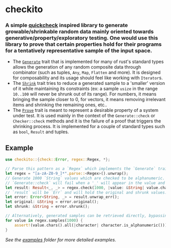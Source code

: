 # checkito

### A simple [quickcheck](https://hackage.haskell.org/package/QuickCheck) inspired library to generate growable/shrinkable random data mainly oriented towards generative/property/exploratory testing. One would use this library to prove that certain properties hold for their programs for a tentatively representative sample of the input space.

-   The [`Generate`](src/generate.rs) trait that is implemented for many of rust's standard types allows the generation of any random composite data through combinator (such as tuples, `Any`, `Map`, `Flatten` and more). It is designed for composability and its usage should feel like working with `Iterator`s.
-   The [`Shrink`](src/shrink.rs) trait tries to reduce a generated sample to a 'smaller' version of it while maintaining its constraints (ex: a sample `usize` in the range `10..100` will never be shrunk out of its range). For numbers, it means bringing the sample closer to 0, for vectors, it means removing irrelevant items and shrinking the remaining ones, etc..
-   The [`Prove`](src/prove.rs) trait is meant to represent a desirable property of a system under test. It is used mainly in the context of the `Generate::check` or `Checker::check` methods and it is the failure of a proof that triggers the shrinking process. It is implemented for a couple of standard types such as `bool`, `Result` and tuples.


## Example

```rust
use checkito::{check::Error, regex::Regex, *};

// Parse this pattern as a `Regex` which implements the `Generate` trait.
let regex = "[a-zA-Z0-9_]*".parse::<Regex>().unwrap();
// Generate 1000 `String` values which are checked to be alphanumeric.
// `Generate::check` will fail when a '_' will appear in the value and the shrinking process will begin.
let result: Result<_, _> = regex.check(1000, |value: &String| value.chars().all(|character| character.is_alphanumeric()));
// `result` will be `Err` and will hold the original and shrunk values.
let error: Error<String, _> = result.unwrap_err();
let original: &String = error.original();
let shrunk: &String = error.shrunk();

// Alternatively, generated samples can be retrieved directly, bypassing shrinking.
for value in regex.samples(1000) {
    assert!(value.chars().all(|character| character.is_alphanumeric()));
}
```

_See the [examples](examples/) folder for more detailed examples._